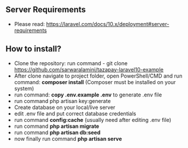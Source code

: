 ## Server Requirements
-   Please read: https://laravel.com/docs/10.x/deployment#server-requirements

## How to install?
-   Clone the repository: run command - git clone https://github.com/sarwaralamini/tazapay-laravel10-example
-   After clone navigate to project folder, open PowerShell/CMD and run command: **composer install** (Composer must be installed on your system)
-   run command: **copy .env.example .env** to generate .env file
-   run command php artisan key:generate
-   Create database on your local/live server
-   edit .env file and put correct database credentials
-   run command **config:cache** (usually need after editing .env file)
-   run command **php artisan migrate**
-   run command **php artisan db:seed**
-   now finally run command **php artisan serve**
